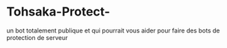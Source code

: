 # Tohsaka-Protect-
un bot totalement publique et qui pourrait vous aider pour faire des bots de protection de serveur
